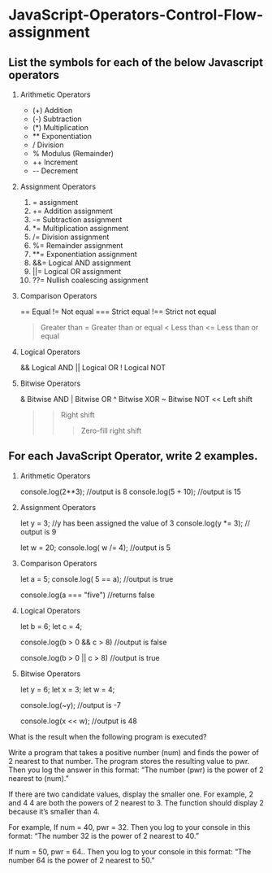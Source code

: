 # JavaScript-Operators-Control-Flow-assignment

## List the symbols for each of the below Javascript operators
1. Arithmetic Operators

    -   (+) Addition
    -   (-) Subtraction
    -   (*) Multiplication
    -   ** Exponentiation 
    -   / Division
    -   % Modulus (Remainder)
    -   ++ Increment
    -   -- Decrement

2. Assignment Operators
    
    1. = assignment
    2. += Addition assignment
    3. -= Subtraction assignment
    4. *= Multiplication assignment
    5. /= Division assignment
    6. %= Remainder assignment
    7. **= Exponentiation assignment
    8. &&= Logical AND assignment
    9. ||= Logical OR assignment
    10. ??= Nullish coalescing assignment

3. Comparison Operators

     ==  Equal
     !=  Not equal
     === Strict equal
     !== Strict not equal
     >   Greater than
     >=  Greater than or equal
     < Less than
     <= Less than or equal

4. Logical Operators

     && Logical AND
     || Logical OR
     !  Logical NOT   

5. Bitwise Operators

     &  Bitwise AND
     |  Bitwise OR
     ^  Bitwise XOR
     ~  Bitwise NOT
     << Left shift
     >> Right shift
     >>>Zero-fill right shift

## For each JavaScript Operator, write 2 examples.
1. Arithmetic Operators
    
    console.log(2**3);   //output is 8
    console.log(5 + 10); //output is 15


2. Assignment Operators

    let y = 3;            //y has been assigned the value of 3
    console.log(y *= 3);  // output is 9

    let w = 20;
    console.log( w /= 4);  //output is 5  

3. Comparison Operators
    
    let a = 5;
    console.log( 5 == a);   //output is true

    console.log(a === "five")  //returns false


4. Logical Operators

    let b = 6;
    let c = 4;

    console.log(b > 0 && c > 8)    //output is false

    console.log(b > 0 || c > 8)    //output is true

5. Bitwise Operators

    let y = 6;
    let x = 3;
    let w = 4;

    console.log(~y);   //output is -7

    console.log(x << w);    //output is 48




What is the result when the following program is executed?


Write a program that takes a positive number (num) and finds the power of 2 nearest to that number. The program stores the resulting value to pwr. Then you log the answer in this format: 
“The number (pwr) is the power of 2 nearest to (num).”

If there are two candidate values, display the smaller one. For example, 2 and 4 4 are both the powers of 2 nearest to 3. The function should display 2 because it’s smaller than 4.

For example,
If num = 40, pwr = 32. Then you log to your console in this format:
“The number 32 is the power of 2 nearest to 40.”

If num = 50, pwr = 64.. Then you log to your console in this format:
“The number 64 is the power of 2 nearest to 50.”

